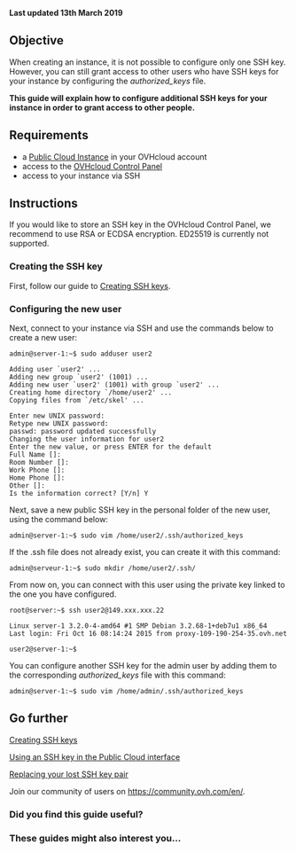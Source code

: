 **Last updated 13th March 2019**

Objective
---------

When creating an instance, it is not possible to configure only one SSH key. However, you can still grant access to other users who have SSH keys for your instance by configuring the *authorized\_keys* file.

**This guide will explain how to configure additional SSH keys for your instance in order to grant access to other people.**

Requirements
------------

* a [Public Cloud Instance](https://www.ovhcloud.com/en-gb/public-cloud) in your OVHcloud account
* access to the [OVHcloud Control Panel](https://www.ovh.com/auth/?action=gotomanager&from=https://www.ovh.co.uk/&ovhSubsidiary=GB)
* access to your instance via SSH

Instructions
------------

If you would like to store an SSH key in the OVHcloud Control Panel, we recommend to use RSA or ECDSA encryption. ED25519 is currently not supported. 

### Creating the SSH key

First, follow our guide to [Creating SSH keys](https://docs.ovh.com/gb/en/public-cloud/create-ssh-keys/).

### Configuring the new user

Next, connect to your instance via SSH and use the commands below to create a new user:

    admin@server-1:~$ sudo adduser user2

    Adding user `user2' ...
    Adding new group `user2' (1001) ...
    Adding new user `user2' (1001) with group `user2' ...
    Creating home directory `/home/user2' ...
    Copying files from `/etc/skel' ...

    Enter new UNIX password:
    Retype new UNIX password:
    passwd: password updated successfully
    Changing the user information for user2
    Enter the new value, or press ENTER for the default
    Full Name []:
    Room Number []:
    Work Phone []:
    Home Phone []:
    Other []:
    Is the information correct? [Y/n] Y

Next, save a new public SSH key in the personal folder of the new user, using the command below:

    admin@server-1:~$ sudo vim /home/user2/.ssh/authorized_keys

If the .ssh file does not already exist, you can create it with this command:

    admin@serveur-1:~$ sudo mkdir /home/user2/.ssh/

From now on, you can connect with this user using the private key linked to the one you have configured.

    root@server:~$ ssh user2@149.xxx.xxx.22

    Linux server-1 3.2.0-4-amd64 #1 SMP Debian 3.2.68-1+deb7u1 x86_64
    Last login: Fri Oct 16 08:14:24 2015 from proxy-109-190-254-35.ovh.net

    user2@server-1:~$

You can configure another SSH key for the admin user by adding them to the corresponding *authorized\_keys* file with this command:

    admin@server-1:~$ sudo vim /home/admin/.ssh/authorized_keys

Go further
----------

[Creating SSH keys](https://docs.ovh.com/gb/en/public-cloud/create-ssh-keys/)

[Using an SSH key in the Public Cloud interface](https://docs.ovh.com/gb/en/public-cloud/use-of-an-ssh-key-in-the-public-cloud-interface)

[Replacing your lost SSH key pair](https://docs.ovh.com/gb/en/public-cloud/replacing_your_lost_ssh_key_pair/)

Join our community of users on <https://community.ovh.com/en/>.

### Did you find this guide useful?

### These guides might also interest you…